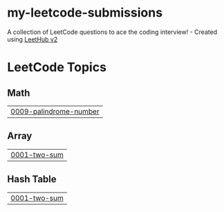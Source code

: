 # my-leetcode-submissions
A collection of LeetCode questions to ace the coding interview! - Created using [LeetHub v2](https://github.com/arunbhardwaj/LeetHub-2.0)

<!---LeetCode Topics Start-->
# LeetCode Topics
## Math
|  |
| ------- |
| [0009-palindrome-number](https://github.com/yassine4real/my-leetcode-submissions/tree/master/0009-palindrome-number) |
## Array
|  |
| ------- |
| [0001-two-sum](https://github.com/yassine4real/my-leetcode-submissions/tree/master/0001-two-sum) |
## Hash Table
|  |
| ------- |
| [0001-two-sum](https://github.com/yassine4real/my-leetcode-submissions/tree/master/0001-two-sum) |
<!---LeetCode Topics End-->
